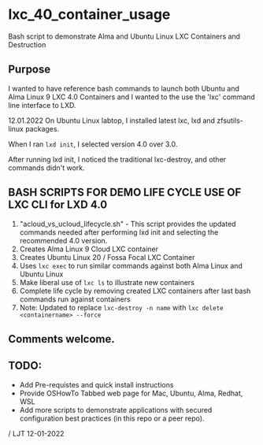 # lxc_40_container_usage
Bash script to demonstrate Alma and Ubuntu Linux LXC Containers and Destruction

## Purpose

I wanted to have reference bash commands to launch both Ubuntu and Alma Linux 9 LXC 4.0 Containers and I wanted to the use the 'lxc' command line interface to LXD.

12.01.2022  On Ubuntu Linux labtop, I installed latest lxc, lxd and zfsutils-linux packages.

When I ran ```lxd init```, I selected version 4.0 over 3.0.

After running lxd init, I noticed the traditional lxc-destroy, and other commands didn't work.

## BASH SCRIPTS FOR DEMO LIFE CYCLE USE OF LXC CLI for LXD 4.0

1. "acloud_vs_ucloud_lifecycle.sh" - This script provides the updated commands needed after performing lxd init and selecting the recommended 4.0 version.
2. Creates Alma Linux 9 Cloud LXC container
3. Creates Ubuntu Linux 20 / Fossa Focal LXC Container
4. Uses ```lxc exec``` to run similar commands against both Alma Linux and Ubuntu Linux 
5. Make liberal use of ```lxc ls``` to illustrate new containers 
6. Complete life cycle by removing created LXC containers after last bash commands run against containers
7. Note:  Updated to replace ```lxc-destroy -n name``` with ```lxc delete <containername> --force```
## Comments welcome.

## TODO:
  - Add Pre-requistes and quick install instructions
  - Provide OSHowTo Tabbed web page for Mac, Ubuntu, Alma, Redhat, WSL
  - Add more scripts to demonstrate applications with secured configuration best practices (in this repo or a peer repo).

/ LJT 12-01-2022
